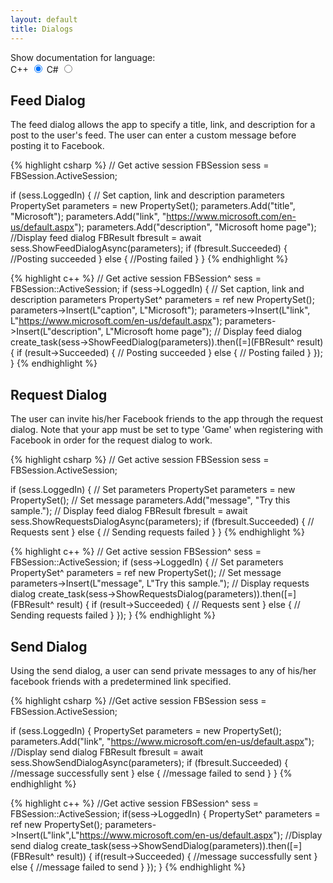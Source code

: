 ```yaml
---
layout: default
title: Dialogs
---
```


<script type="text/javascript" src="../js/language_toggle.js"></script>
<script type="text/javascript">
    window.onload = function() {
        var radios = document.language_select_form.lang_select;
        for (var i = 0; i < radios.length; ++i) {
            radios[i].onclick = function() {
                run_language_pref_update(this.value);
            };
        }
        run_default_for_page_load();
    };
</script>

<form name="language_select_form">
    <label>Show documentation for language:</label>
    <br />
    <label>C++</label>
    <input type="radio" name="lang_select" value="cpp" checked="checked" />
    <label>C#</label>
    <input type="radio" name="lang_select" value="c_sharp" />
</form>

## Feed Dialog
The feed dialog allows the app to specify a title, link, and description for a post to the user's feed. The user can enter a custom message before posting it to Facebook.

{% highlight csharp %}
// Get active session
FBSession sess = FBSession.ActiveSession;

if (sess.LoggedIn)
{
	// Set caption, link and description parameters
	PropertySet parameters = new PropertySet();
	parameters.Add("title", "Microsoft");
	parameters.Add("link", "https://www.microsoft.com/en-us/default.aspx");
	parameters.Add("description", "Microsoft home page");
	//Display feed dialog
	FBResult fbresult = await sess.ShowFeedDialogAsync(parameters);
	if (fbresult.Succeeded)
	{
		//Posting succeeded
	}
	else
	{
		//Posting failed
	}
}
{% endhighlight %}

{% highlight c++ %}
// Get active session
FBSession^ sess = FBSession::ActiveSession;
if (sess->LoggedIn)
{
       // Set caption, link and description parameters
       PropertySet^ parameters = ref new PropertySet();
       parameters->Insert(L"caption", L"Microsoft");
       parameters->Insert(L"link", L"https://www.microsoft.com/en-us/default.aspx");
       parameters->Insert(L"description", L"Microsoft home page");
       // Display feed dialog
       create_task(sess->ShowFeedDialog(parameters)).then([=](FBResult^ result)
       {
              if (result->Succeeded)
              {
                     // Posting succeeded
              }
              else
              {
                     // Posting failed
              }
       });
}
{% endhighlight %}

## Request Dialog
The user can invite his/her Facebook friends to the app through the request dialog. Note that your app must be set to type 'Game' when registering with Facebook in order for the request dialog to work.

{% highlight csharp %}
// Get active session
FBSession sess = FBSession.ActiveSession;

if (sess.LoggedIn)
{
	// Set parameters
	PropertySet parameters = new PropertySet();
	// Set message
	parameters.Add("message", "Try this sample.");
	// Display feed dialog
	FBResult fbresult = await sess.ShowRequestsDialogAsync(parameters);
	if (fbresult.Succeeded)
	{
		// Requests sent
	}
	else
	{
		// Sending requests failed
	}
}
{% endhighlight %}

{% highlight c++ %}
// Get active session
FBSession^ sess = FBSession::ActiveSession;
if (sess->LoggedIn)
{
	// Set parameters
    PropertySet^ parameters = ref new PropertySet();
	// Set message
    parameters->Insert(L"message", L"Try this sample.");
    // Display requests dialog
   	create_task(sess->ShowRequestsDialog(parameters)).then([=](FBResult^ result)
    {
        if (result->Succeeded)
        {
       		// Requests sent
        }
        else
        {
       		// Sending requests failed
        }
    });
}
{% endhighlight %}

## Send Dialog
Using the send dialog, a user can send private messages to any of his/her facebook friends with a predetermined link specified.

{% highlight csharp %}
//Get active session
FBSession sess = FBSession.ActiveSession;

if (sess.LoggedIn)
{
	PropertySet parameters = new PropertySet();
	parameters.Add("link", "https://www.microsoft.com/en-us/default.aspx");
	//Display send dialog
	FBResult fbresult = await sess.ShowSendDialogAsync(parameters);
	if (fbresult.Succeeded)
	{
	    //message successfully sent
	}
	else
	{
	    //message failed to send
	}
}
{% endhighlight %}

{% highlight c++ %}
//Get active session
FBSession^ sess = FBSession::ActiveSession;
if(sess->LoggedIn)
{
	PropertySet^ parameters = ref new PropertySet();
	parameters->Insert(L"link",L"https://www.microsoft.com/en-us/default.aspx");
	//Display send dialog
	create_task(sess->ShowSendDialog(parameters)).then([=](FBResult^ result))
	{
		if(result->Succeeded)
		{
			//message successfully sent
		}
		else
		{
			//message failed to send
		}
	});
}
{% endhighlight %}